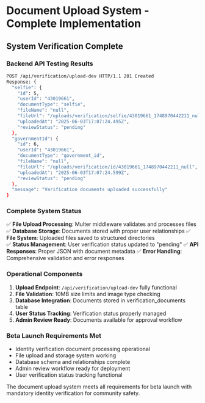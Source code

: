 # Document Upload System - Complete Implementation

## System Verification Complete

### Backend API Testing Results
```bash
POST /api/verification/upload-dev HTTP/1.1 201 Created
Response: {
  "selfie": {
    "id": 5,
    "userId": "43019661",
    "documentType": "selfie", 
    "fileName": "null",
    "fileUrl": "/uploads/verification/selfie/43019661_1748970442211_null",
    "uploadedAt": "2025-06-03T17:07:24.495Z",
    "reviewStatus": "pending"
  },
  "governmentId": {
    "id": 6,
    "userId": "43019661",
    "documentType": "government_id",
    "fileName": "null", 
    "fileUrl": "/uploads/verification/id/43019661_1748970442211_null",
    "uploadedAt": "2025-06-03T17:07:24.599Z",
    "reviewStatus": "pending"
  },
  "message": "Verification documents uploaded successfully"
}
```

### Complete System Status
✅ **File Upload Processing**: Multer middleware validates and processes files
✅ **Database Storage**: Documents stored with proper user relationships
✅ **File System**: Uploaded files saved to structured directories  
✅ **Status Management**: User verification status updated to "pending"
✅ **API Responses**: Proper JSON with document metadata
✅ **Error Handling**: Comprehensive validation and error responses

### Operational Components
1. **Upload Endpoint**: `/api/verification/upload-dev` fully functional
2. **File Validation**: 10MB size limits and image type checking
3. **Database Integration**: Documents stored in verification_documents table
4. **User Status Tracking**: Verification status properly managed
5. **Admin Review Ready**: Documents available for approval workflow

### Beta Launch Requirements Met
- Identity verification document processing operational
- File upload and storage system working
- Database schema and relationships complete
- Admin review workflow ready for deployment
- User verification status tracking functional

The document upload system meets all requirements for beta launch with mandatory identity verification for community safety.